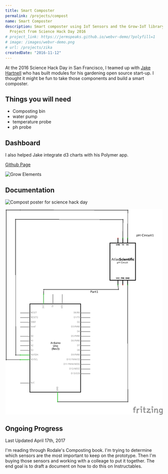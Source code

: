 ```yaml
---
title: Smart Composter
permalink: /projects/compost
name: Smart Composter
description: Smart composter using IoT Sensors and the Grow-IoT library.
  Project from Science Hack Day 2016
# project_link: https://jermspeaks.github.io/webvr-demo/?polyfill=1
# image: /images/webvr-demo.png
# url: /projects/zika
createdDate: "2016-11-12"
---
```




At the 2016 Science Hack Day in San Francisco, I teamed up with [Jake Hartnell](http://commongarden.org/) who has built modules for his gardening open source start-up.
I thought it might be fun to take those components and build a smart composter.

## Things you will need

- Composting bin
- water pump
- temperature probe
- ph probe

## Dashboard

I also helped Jake integrate d3 charts with his Polymer app.

[Github Page](https://github.com/CommonGarden/grow-elements)

![Grow Elements](/images/grow-polymer-elements.png)

## Documentation

![Compost poster for science hack day](/images/compost-poster.png)

![pH Schematics](https://github.com/jermspeaks/compost/blob/master/schematics/pH_I2C_schem.png?raw=true)

## Ongoing Progress

Last Updated April 17th, 2017

I'm reading through Rodale's Composting book.
I'm trying to determine which sensors are the most important to keep on the prototype.
Then I'm buying those sensors and working with a colleage to put it together.
The end goal is to draft a document on how to do this on Instructables.

